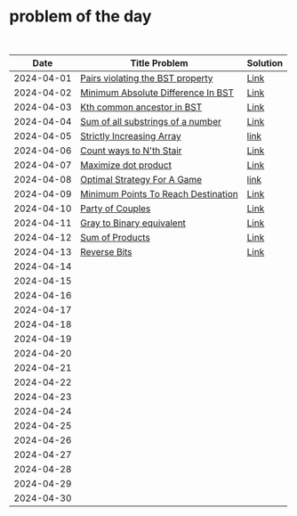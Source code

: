 # problem of the day 

<br>

| Date       | Title Problem | Solution |
|------------|---------------|----------|
| 2024-04-01 | [Pairs violating the BST property](https://www.geeksforgeeks.org/problems/pairs-violating-bst-property--212515/1) | [Link](https://github.com/dhruvabhat24/GFG-2024/blob/main/April/Day%201%20%3A%20Pairs%20violating%20the%20BST%20property.cpp) |
| 2024-04-02 | [Minimum Absolute Difference In BST](https://www.geeksforgeeks.org/problems/minimum-absolute-difference-in-bst-1665139652/1) | [Link](https://github.com/dhruvabhat24/GFG-2024/blob/main/April/Day%202%3A%20Minimum%20Absolute%20Difference%20In%20BST.cpp) |
| 2024-04-03 | [Kth common ancestor in BST](https://www.geeksforgeeks.org/problems/kth-common-ancestor-in-bst/1) | [Link](https://github.com/dhruvabhat24/GFG-2024/blob/main/April/Day%203%3A%20Kth%20common%20ancestor%20in%20BST.cpp) |
| 2024-04-04 | [Sum of all substrings of a number](https://www.geeksforgeeks.org/problems/sum-of-all-substrings-of-a-number-1587115621/1) | [Link](https://github.com/dhruvabhat24/GFG-2024/blob/main/April/Day%204%3A%20Sum%20of%20all%20substrings%20of%20a%20number.java) |
| 2024-04-05 | [Strictly Increasing Array](https://www.geeksforgeeks.org/problems/convert-to-strictly-increasing-array3351/1) | [link](https://github.com/dhruvabhat24/GFG-2024/blob/main/April/Day%205%3A%20Strictly%20Increasing%20Array.java) |
| 2024-04-06 | [Count ways to N'th Stair](https://www.geeksforgeeks.org/problems/count-ways-to-nth-stairorder-does-not-matter1322/1) | [Link](https://github.com/dhruvabhat24/GFG-2024/blob/main/April/Day%206%3A%20Count%20ways%20to%20N'th%20Stair.java) |
| 2024-04-07 | [Maximize dot product](https://www.geeksforgeeks.org/problems/maximize-dot-product2649/1) | [Link](https://github.com/dhruvabhat24/GFG-2024/blob/main/April/Day%207%3A%20Maximize%20dot%20product.cpp) |
| 2024-04-08 | [Optimal Strategy For A Game](https://www.geeksforgeeks.org/problems/optimal-strategy-for-a-game-1587115620/1) | [link](https://github.com/dhruvabhat24/GFG-2024/blob/main/April/Day%208%3A%20Optimal%20Strategy%20For%20A%20Game.java) |
| 2024-04-09 | [Minimum Points To Reach Destination](https://www.geeksforgeeks.org/problems/minimum-points-to-reach-destination0540/1) | [Link](https://github.com/dhruvabhat24/GFG-2024/blob/main/April/Day%209%3A%20Minimum%20Points%20To%20Reach%20Destination.cpp) |
| 2024-04-10 | [Party of Couples](https://www.geeksforgeeks.org/problems/alone-in-couple5507/1) | [Link](https://github.com/dhruvabhat24/GFG-2024/blob/main/April/Day%2010%3A%20Party%20of%20Couples.cpp) |
| 2024-04-11 | [Gray to Binary equivalent](https://www.geeksforgeeks.org/problems/gray-to-binary-equivalent-1587115620/1) | [Link](https://github.com/dhruvabhat24/GFG-2024/blob/main/April/Day%2011%3A%20Gray%20to%20Binary%20equivalent.cpp) |
| 2024-04-12 | [Sum of Products](https://www.geeksforgeeks.org/problems/sum-of-products5049/1) | [Link](https://github.com/dhruvabhat24/GFG-2024/blob/main/April/Day%2012%3A%20Sum%20of%20Products.java) |
| 2024-04-13 | [Reverse Bits](https://www.geeksforgeeks.org/problems/reverse-bits3556/1) | [Link](https://github.com/dhruvabhat24/GFG-2024/blob/main/April/Day%2013%3A%20Reverse%20Bits.java) |
| 2024-04-14 |               |          |
| 2024-04-15 |               |          |
| 2024-04-16 |               |          |
| 2024-04-17 |               |          |
| 2024-04-18 |               |          |
| 2024-04-19 |               |          |
| 2024-04-20 |               |          |
| 2024-04-21 |               |          |
| 2024-04-22 |               |          |
| 2024-04-23 |               |          |
| 2024-04-24 |               |          |
| 2024-04-25 |               |          |
| 2024-04-26 |               |          |
| 2024-04-27 |               |          |
| 2024-04-28 |               |          |
| 2024-04-29 |               |          |
| 2024-04-30 |               |          |
